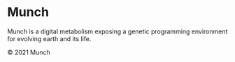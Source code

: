<!-- Comment -->

# Munch

Munch is a digital metabolism exposing a genetic programming environment for evolving earth and its life.

© 2021 Munch

